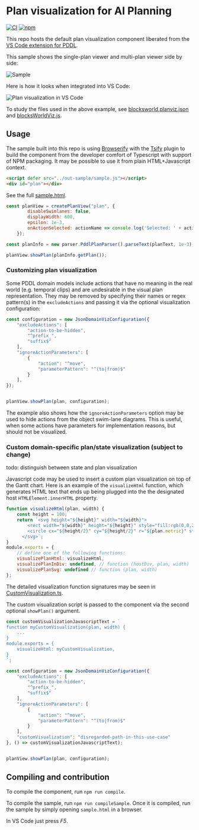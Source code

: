 # Plan visualization for AI Planning

[![CI](https://github.com/jan-dolejsi/pddl-gantt/workflows/Build/badge.svg)](https://github.com/jan-dolejsi/pddl-gantt/actions?query=workflow%3ABuild)
[![npm](https://img.shields.io/npm/v/pddl-gantt)](https://www.npmjs.com/package/pddl-gantt)

This repo hosts the default plan visualization component liberated from the [VS Code extension for PDDL](https://marketplace.visualstudio.com/items?itemName=jan-dolejsi.pddl).

This sample shows the single-plan viewer and multi-plan viewer side by side:

![Sample](https://github.com/jan-dolejsi/pddl-gantt/wiki/img/PDDL-Plan-Viewers-Sample.gif)

Here is how it looks when integrated into VS Code:

![Plan visualization in VS Code](https://raw.githubusercontent.com/wiki/jan-dolejsi/vscode-pddl/img/PDDL_plan_custom_vizualization.gif)

To study the files used in the above example, see [blocksworld.planviz.json](https://github.com/jan-dolejsi/vscode-pddl-samples/blob/master/Blocksworld/blocksworld.planviz.json) and [blocksWorldViz.js](https://github.com/jan-dolejsi/vscode-pddl-samples/blob/master/Blocksworld/blocksWorldViz.js).

## Usage

The sample built into this repo is using [Browserify](http://browserify.org/) with the [Tsify](https://github.com/TypeStrong/tsify) plugin to build the component from the developer comfort of Typescript with support of NPM packaging. It may be possible to use it from plain HTML+Javascript context.

```html
<script defer src="../out-sample/sample.js"></script>
<div id="plan"></div>
```

See the full [sample.html](sample/sample.html).

```javascript
const planView = createPlanView("plan", {
        disableSwimlanes: false, 
        displayWidth: 600, 
        epsilon: 1e-3,
        onActionSelected: actionName => console.log('Selected: ' + actionName)
    });

const planInfo = new parser.PddlPlanParser().parseText(planText, 1e-3);

planView.showPlan(planInfo.getPlan());
```

### Customizing plan visualization

Some PDDL domain models include actions that have no meaning in the
real world (e.g. temporal clips) and are undesirable in the visual
plan representation. They may be removed by specifying their names or regex pattern(s) in the `excludeActions` and passing it via the optional visualization configuration:

```javascript
const configuration = new JsonDomainVizConfiguration({
    "excludeActions": [
        "action-to-be-hidden",
        "^prefix_",
        "suffix$"    
    ],
    "ignoreActionParameters": [
        {
            "action": "^move",
            "parameterPattern": "^(to|from)$"
        }        
    ],
});


planView.showPlan(plan, configuration);
```

The example also shows how the `ignoreActionParameters` option may be used to hide actions from the object swim-lane diagrams.
This is useful, when some actions have parameters for implementation reasons, but should not be visualized.

### Custom domain-specific plan/state visualization (subject to change)

todo: distinguish between state and plan visualization

Javascript code may be used to insert a custom plan visualization on top
of the Gantt chart. Here is an example of the `visualizeHtml` function,
which generates HTML text that ends up being plugged into the the designated
host `HTMLElement.innerHTML` property.

```javascript
function visualizeHtml(plan, width) {
    const height = 100;
    return `<svg height="${height}" width="${width}">
        <rect width="${width}" height="${height}" style="fill:rgb(0,0,255);stroke-width:3;stroke:rgb(0,0,0)" />
        <circle cx="${height/2}" cy="${height/2}" r="${plan.metric}" stroke="black" stroke-width="3" fill="red" />
      </svg>`;
}
module.exports = {
    // define one of the following functions:
    visualizePlanHtml: visualizeHtml, 
    visualizePlanInDiv: undefined, // function (hostDiv, plan, width)
    visualizePlanSvg: undefined // function (plan, width)
};
```

The detailed visualization function signatures may be seen in [CustomVisualization.ts](src\CustomVisualization.ts).

The custom visualization script is passed to the component via the second optional `showPlan()` argument.

```javascript
const customVisualizationJavascriptText = `
function myCustomVisualization(plan, width) {
    ...
}
module.exports = {
    visualizeHtml: myCustomVisualization, 
}
`;

const configuration = new JsonDomainVizConfiguration({
    "excludeActions": [
        "action-to-be-hidden",
        "^prefix_",
        "suffix$"    
    ],
    "ignoreActionParameters": [
        {
            "action": "^move",
            "parameterPattern": "^(to|from)$"
        }        
    ],
    "customVisualization": "disregarded-path-in-this-use-case"
}, () => customVisualizationJavascriptText);


planView.showPlan(plan, configuration);
```

## Compiling and contribution

To compile the component, run `npm run compile`.

To compile the sample, run `npm run compileSample`. Once it is compiled, run the sample by simply opening `sample.html` in a browser.

In VS Code just press _F5_.

